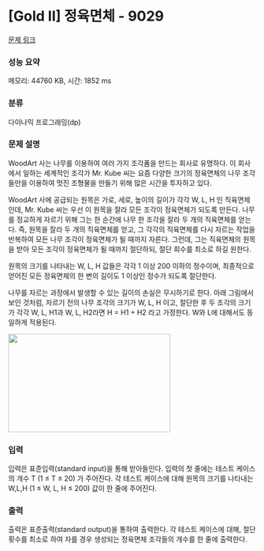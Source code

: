 # [Gold II] 정육면체 - 9029 

[문제 링크](https://www.acmicpc.net/problem/9029) 

### 성능 요약

메모리: 44760 KB, 시간: 1852 ms

### 분류

다이나믹 프로그래밍(dp)

### 문제 설명

<p>WoodArt 사는 나무를 이용하여 여러 가지 조각품을 만드는 회사로 유명하다. 이 회사에서 일하는 세계적인 조각가 Mr. Kube 씨는 요즘 다양한 크기의 정육면체의 나무 조각들만을 이용하여 멋진 조형물을 만들기 위해 많은 시간을 투자하고 있다. </p>

<p>WoodArt 사에 공급되는 원목은 가로, 세로, 높이의 길이가 각각 W, L, H 인 직육면체인데, Mr. Kube 씨는 우선 이 원목을 잘라 모든 조각이 정육면체가 되도록 만든다. 나무를 정교하게 자르기 위해 그는 한 순간에 나무 한 조각을 잘라 두 개의 직육면체를 얻는다. 즉, 원목을 잘라 두 개의 직육면체를 얻고, 그 각각의 직육면체를 다시 자르는 작업을 반복하여 모든 나무 조각이 정육면체가 될 때까지 자른다. 그런데, 그는 직육면체의 원목을 받아 모든 조각이 정육면체가 될 때까지 절단하되, 절단 회수를 최소로 하길 원한다.</p>

<p>원목의 크기를 나타내는 W, L, H 값들은 각각 1 이상 200 이하의 정수이며, 최종적으로 얻어진 모든 정육면체의 한 변의 길이도 1 이상인 정수가 되도록 절단한다.</p>

<p>나무를 자르는 과정에서 발생할 수 있는 길이의 손실은 무시하기로 한다. 아래 그림에서 보인 것처럼, 자르기 전의 나무 조각의 크기가 W, L, H 이고, 절단한 후 두 조각의 크기가 각각 W, L, H1과 W, L, H2라면 H = H1 + H2 라고 가정한다. W와 L에 대해서도 동일하게 적용된다.</p>

<p><img alt="" src="https://www.acmicpc.net/upload/images2/cub.png" style="height:199px; width:329px"></p>

### 입력 

 <p>입력은 표준입력(standard input)을 통해 받아들인다. 입력의 첫 줄에는 테스트 케이스의 개수 T (1 ≤ T ≤ 20) 가 주어진다. 각 테스트 케이스에 대해 원목의 크기를 나타내는 W,L,H (1 ≤ W, L, H ≤ 200) 값이 한 줄에 주어진다. </p>

### 출력 

 <p>출력은 표준출력(standard output)을 통하여 출력한다. 각 테스트 케이스에 대해, 절단 횟수를 최소로 하여 자를 경우 생성되는 정육면체 조각들의 개수를 한 줄에 출력한다.</p>

